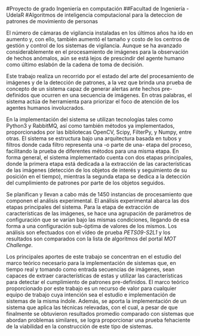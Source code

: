 #Proyecto de grado Ingeniería en computación
##Facultad de Ingeniería - UdelaR
#Algoritmos de inteligencia computacional para la deteccion de patrones de movimiento de personas

El número de cámaras de vigilancia instaladas en los últimos años ha ido en aumento y, con ello, también aumentó el tamaño y costo de los centros de gestión y control de los sistemas de vigilancia. Aunque se ha avanzado considerablemente en el procesamiento de imágenes para la observación de hechos anómalos, aún se está lejos de prescindir del agente humano como último eslabón de la cadena de toma de decisión.
    
Este trabajo realiza un recorrido por el estado del arte del procesamiento de imágenes y de la detección de patrones, a la vez que brinda una prueba de concepto de un sistema capaz de generar alertas ante hechos pre-definidos que ocurren en una secuencia de imágenes. En otras palabras, el sistema actúa de herramienta para priorizar el foco de atención de los agentes humanos involucrados.
    
En la implementación del sistema se utilizan tecnologías tales como Python3 y RabbitMQ, así como también métodos ya implementados, proporcionados por las bibliotecas OpenCV, Scipy, FilterPy, y Numpy, entre otras. El sistema se estructura bajo una arquitectura basada en tubos y filtros donde cada filtro representa una -o parte de una- etapa del proceso, facilitando la prueba de diferentes métodos para una misma etapa. En forma general, el sistema implementado cuenta con dos etapas principales, donde la primera etapa está dedicada a la extracción de las características de las imágenes (detección de los objetos de interés y seguimiento de su posición en el tiempo), mientras la segunda etapa se dedica a la detección del cumplimiento de patrones por parte de los objetos seguidos. 
    
Se planifican y llevan a cabo más de 1450 instancias de procesamiento que componen el análisis experimental. El análisis experimental abarca las dos etapas principales del sistema. Para la etapa de extracción de características de las imágenes, se hace una agrupación de parámetros de configuración que se varían bajo las mismas condiciones, llegando de esa forma a una configuración sub-óptima de valores de los mismos. Los análisis son efectuados con el vídeo de prueba _PETS09-S2L1_ y los resultados son comparados con la lista de algoritmos del portal _MOT Challenge_.
    
Los principales aportes de este trabajo se concentran en el estudio del marco teórico necesario para la implementación de sistemas que, en tiempo real y tomando como entrada secuencias de imágenes, sean capaces de extraer características de estas y utilizar las características para detectar el cumplimiento de patrones pre-definidos. El marco teórico proporcionado por este trabajo es un recurso de valor para cualquier equipo de trabajo cuya intención sea el estudio e implementación de sistemas de la misma índole. Además, se aporta la implementación de un sistema que aplica las técnicas relevadas, con el cual, a pesar de que finalmente se obtuvieron resultados promedio comparado con sistemas que abordan problemas similares, se logra proporcionar una prueba fehaciente de la viabilidad en la construcción de este tipo de sistemas.    
